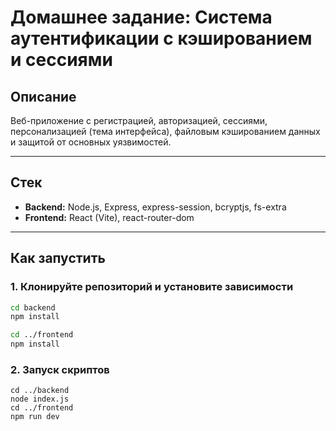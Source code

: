 # Домашнее задание: Система аутентификации с кэшированием и сессиями

## Описание

Веб-приложение с регистрацией, авторизацией, сессиями, персонализацией (тема интерфейса), файловым кэшированием данных и защитой от основных уязвимостей.

---

## Стек

- **Backend:** Node.js, Express, express-session, bcryptjs, fs-extra
- **Frontend:** React (Vite), react-router-dom

---

## Как запустить

### 1. Клонируйте репозиторий и установите зависимости

```bash
cd backend
npm install

cd ../frontend
npm install
```
### 2. Запуск скриптов 
```
cd ../backend
node index.js
cd ../frontend
npm run dev
```

